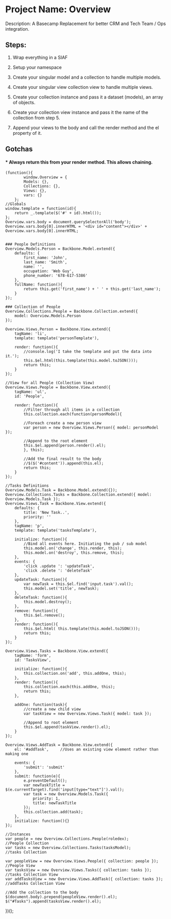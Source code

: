 Project Name: Overview
====================================================================================================================
Description: A Basecamp Replacement for better CRM and Tech Team / Ops integration.

Steps:
---------------------------------------------------------------------------------------------------------------------

1. Wrap everything in a SIAF
2. Setup your namespace
3. Create your singular model and a collection to handle multiple models.
4. Create your singular view collection view to handle multiple views.
 
5. Create your collection instance and pass it a dataset (models), an array of objects.
6. Create your collection view instance and pass it the name of the collection from step 5.
7. Append your views to the body and call the render method and the el property of it.
 
Gotchas
---------------------------------------------------------------------------------------------------------------------
#### * Always return this from your render method. This allows chaining.


	(function(){
			window.Overview = {
			Models: {},
			Collections: {},
			Views: {},
			vars: {}
		};
	//Globals
	window.template = function(id){
		return _.template($('#' + id).html());
	};
	Overview.vars.body = document.querySelectorAll('body');
	Overview.vars.body[0].innerHTML = '<div id="content"></div>' + Overview.vars.body[0].innerHTML;


	### People Definitions
	Overview.Models.Person = Backbone.Model.extend({
		defaults: {
			first_name: 'John',
			last_name: 'Smith',
			name: '',
			occupation: 'Web Guy',
			phone_number: '678-617-5386'
		},
		fullName: function(){
			return this.get('first_name') + ' ' + this.get('last_name');
		}
	}); 

	### Collection of People
	Overview.Collections.People = Backbone.Collection.extend({
		model: Overview.Models.Person
	});

	Overview.Views.Person = Backbone.View.extend({
		tagName: 'li',
		template: template('personTemplate'),

		render: function(){
			//console.log('I take the template and put the data into it.');
			this.$el.html(this.template(this.model.toJSON()));
			return this;
		}	
	}); 

	//View for all People (Collection View)
	Overview.Views.People = Backbone.View.extend({
		tagName: 'ul',
		id: 'People',

		render: function(){
			//Filter through all items in a collection
			this.collection.each(function(personModel){

			//Foreach create a new person view 	
			var person = new Overview.Views.Person({ model: personModel });

			//Append to the root element
			this.$el.append(person.render().el);
			}, this);

			//Add the final result to the body
			//$($('#content')).append(this.el);
			return this;
		}
	});

	//Tasks Definitions
	Overview.Models.Task = Backbone.Model.extend({});
	Overview.Collections.Tasks = Backbone.Collection.extend({ model: Overview.Models.Task });
	Overview.Views.Task = Backbone.View.extend({
		defaults: {
			title: 'New Task..',
			priority: ''
		},
		tagName: 'p',
		template: template('tasksTemplate'),

		initialize: function(){
			//Bind all events here. Initiating the pub / sub model
			this.model.on('change', this.render, this);
			this.model.on('destroy', this.remove, this);
		},
		events: {
			'click .update ': 'updateTask',
			'click .delete ': 'deleteTask'
		},
		updateTask: function(){
			var newTask = this.$el.find('input.task').val();
			this.model.set('title', newTask);
		},
		deleteTask: function(){
			this.model.destroy();
		},
		remove: function(){
			this.$el.remove();
		},
		render: function(){
			this.$el.html( this.template(this.model.toJSON()));
			return this;
		}
	});

	Overview.Views.Tasks = Backbone.View.extend({
		tagName: 'form',
		id: 'TasksView',

		initialize: function(){
			this.collection.on('add', this.addOne, this);
		},
		render: function(){
			this.collection.each(this.addOne, this);
			return this;
		},

		addOne: function(task){	
			//create a new child view
			var taskView = new Overview.Views.Task({ model: task });

			//Append to root element
			this.$el.append(taskView.render().el);
		}
	});

	Overview.Views.AddTask = Backbone.View.extend({
		el: '#addTask',		//Uses an existing view element rather than making one

		events: {
			'submit': 'submit'
		},
		submit: function(e){
			e.preventDefault();
			var newTaskTitle = $(e.currentTarget).find('input[type="text"]').val();
			var task = new Overview.Models.Task({ 
				priority: 1,
				title: newTaskTitle
			});
			this.collection.add(task);
		},
		initialize: function(){}
	});

	//Instances
	var people = new Overview.Collections.People(roledex);								//People Collection
	var tasks = new Overview.Collections.Tasks(tasksModel);								//tasks Collection
	
	var	peopleView = new Overview.Views.People({ collection: people });					//People View
	var tasksView = new Overview.Views.Tasks({ collection: tasks });					//tasks Collection View
	var addTasksView = new Overview.Views.AddTask({ collection: tasks });				//addTasks Collection View

	//Add the collection to the body	
	$(document.body).prepend(peopleView.render().el);
	$("#Tasks").append(tasksView.render().el);

})();